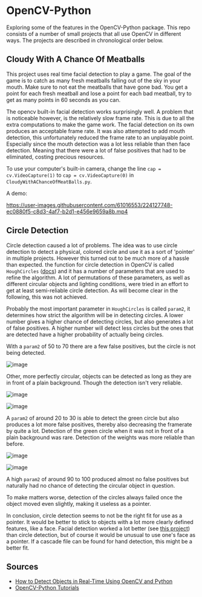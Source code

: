 # OpenCV-Python

Exploring some of the features in the OpenCV-Python package. This repo consists of a number of small projects that all use OpenCV in different ways. The projects are described in chronological order below.

## Cloudy With A Chance Of Meatballs

This project uses real time facial detection to play a game. The goal of the game is to catch as many fresh meatballs falling out of the sky in your mouth. Make sure to not eat the meatballs that have gone bad. You get a point for each fresh meatball and lose a point for each bad meatball, try to get as many points in 60 seconds as you can.

The opencv built-in facial detection works surprisingly well. A problem that is noticeable however, is the relatively slow frame rate. This is due to all the extra computations to make the game work. The facial detection on its own produces an acceptable frame rate. It was also attempted to add mouth detection, this unfortunately reduced the frame rate to an unplayable point. Especially since the mouth detection was a lot less reliable than then face detection. Meaning that there were a lot of false positives that had to be eliminated, costing precious resources.

To use your computer's built-in camera, change the line ``cap = cv.VideoCapture(1)`` to ``cap = cv.VideoCapture(0)`` in ``CloudyWithAChanceOfMeatBalls.py``.

A demo:

https://user-images.githubusercontent.com/61016553/224127748-ec0880f5-c8d3-4af7-b2d1-e456e9659a8b.mp4

## Circle Detection

Circle detection caused a lot of problems. The idea was to use circle detection to detect a physical, colored circle and use it as a sort of 'pointer' in multiple projects. However this turned out to be much more of a hassle than expected. the function for circle detection in OpenCV is called ``HoughCircles`` ([docs](https://docs.opencv.org/4.x/dd/d1a/group__imgproc__feature.html#ga47849c3be0d0406ad3ca45db65a25d2d)) and it has a number of parameters that are used to refine the algorithm. A lot of permutations of these parameters, as well as different circular objects and lighting conditions, were tried in an effort to get at least semi-reliable circle detection. As will become clear in the following, this was not achieved.

Probably the most important parameter in ``HoughCircles`` is called ``param2``, it determines how strict the algorithm will be in detecting circles. A lower number gives a higher chance of detecting circles, but also generates a lot of false positives. A higher number will detect less circles but the ones that are detected have a higher probability of actually being circles.

With a ``param2`` of 50 to 70 there are a few false positives, but the circle is not being detected.

![image](https://user-images.githubusercontent.com/61016553/224410868-d752c3b8-2556-49eb-82f9-cc1c97f4361e.png)

Other, more perfectly circular, objects can be detected as long as they are in front of a plain background. Though the detection isn't very reliable.

![image](https://user-images.githubusercontent.com/61016553/224411317-dc911c77-2bcd-488e-8f0b-1b4925c5432a.png)

![image](https://user-images.githubusercontent.com/61016553/224411468-d6a0aabf-6f83-4037-af8a-26b5fb43dae2.png)

A ``param2`` of around 20 to 30 is able to detect the green circle but also produces a lot more false positives, thereby also decreasing the framerate by quite a lot. Detection of the green circle when it was not in front of a plain background was rare. Detection of the weights was more reliable than before.

![image](https://user-images.githubusercontent.com/61016553/224412082-ef16f636-8c80-49b3-af11-7224f3ceabfe.png)

![image](https://user-images.githubusercontent.com/61016553/224414572-71db4138-c398-436f-a6e8-a9011b36c7f6.png)

A high ``param2`` of around 90 to 100 produced almost no false positives but naturally had no chance of detecting the circular object in question.

To make matters worse, detection of the circles always failed once the object moved even slightly, making it useless as a pointer.

In conclusion, circle detection seems to not be the right fit for use as a pointer. It would be better to stick to objects with a lot more clearly defined features, like a face. Facial detection worked a lot better (see [this project](https://github.com/BrentGG/OpenCV-Python#cloudy-with-a-chance-of-meatballs)) than circle detection, but of course it would be unusual to use one's face as a pointer. If a cascade file can be found for hand detection, this might be a better fit. 

## Sources
- [How to Detect Objects in Real-Time Using OpenCV and Python](https://towardsdatascience.com/how-to-detect-objects-in-real-time-using-opencv-and-python-c1ba0c2c69c0)
- [OpenCV-Python Tutorials](https://docs.opencv.org/4.x/d6/d00/tutorial_py_root.html)

